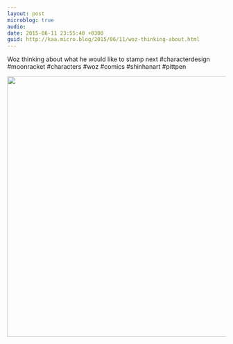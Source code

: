 ```yaml
---
layout: post
microblog: true
audio: 
date: 2015-06-11 23:55:40 +0300
guid: http://kaa.micro.blog/2015/06/11/woz-thinking-about.html
---
```

Woz thinking about what he would like to stamp next #characterdesign #moonracket #characters #woz #comics #shinhanart #pittpen

<img src="https://micro.kaa.bz/uploads/2018/6337ca09b6.jpg" width="600" height="600" />

